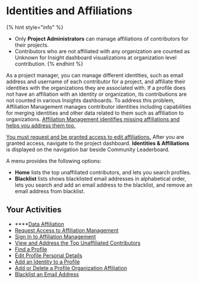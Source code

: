# Identities and Affiliations

{% hint style="info" %}
* Only **Project Administrators** can manage affiliations of contributors for their projects.
* Contributors who are not affiliated with any organization are counted as Unknown for Insight dashboard visualizations at organization level contribution.
{% endhint %}

As a project manager, you can manage different identities, such as email address and username of each contributor for a project, and affiliate their identities with the organizations they are associated with. If a profile does not have an affiliation with an identity or organization, its contributions are not counted in various Insights dashboards. To address this problem, Affiliation Management manages contributor identities including capabilities for merging identities and other data related to them such as affiliation to organizations. [Affiliation Management identifies missing affiliations and helps you address them too.](view-and-address-the-top-unaffiliated-contributors.md)

[You must request and be granted access to edit affiliations.](request-access-to-affiliation-management.md) After you are granted access, navigate to the project dashboard. **Identities & Affiliations** is displayed on the navigation bar beside Community Leaderboard.

A menu provides the following options:

* **Home** lists the top unaffiliated contributors, and lets you search profiles.
* **Blacklist** lists shows blacklisted email addresses in alphabetical order, lets you search and add an email address to the blacklist, and remove an email address from blacklist.

## Your Activities

* \*\*\*\*[Data Affiliation](data-affiliation.md)
* [Request Access to Affiliation Management](request-access-to-affiliation-management.md)
* [Sign In to Affiliation Management]()
* [View and Address the Top Unaffiliated Contributors](view-and-address-the-top-unaffiliated-contributors.md)
* [Find a Profile](find-a-profile.md)
* [Edit Profile Personal Details](edit-profile-personal-details.md)
* [Add an Identity to a Profile](merge-or-un-merge-an-identity-profile.md)
* [Add or Delete a Profile Organization Affiliation](add-or-delete-an-organization-affiliation.md)
* [Blacklist an Email Address](blacklist-an-email-address.md)

